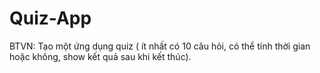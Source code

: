 # Quiz-App
 
BTVN: Tạo một ứng dụng quiz ( ít nhất có 10 câu hỏi, có thể tính thời gian hoặc không, show kết quả sau khi kết thúc).
